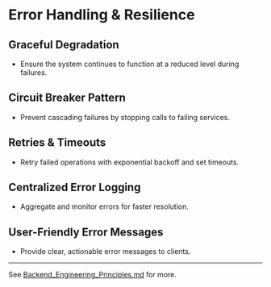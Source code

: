# Error Handling & Resilience

## Graceful Degradation
- Ensure the system continues to function at a reduced level during failures.

## Circuit Breaker Pattern
- Prevent cascading failures by stopping calls to failing services.

## Retries & Timeouts
- Retry failed operations with exponential backoff and set timeouts.

## Centralized Error Logging
- Aggregate and monitor errors for faster resolution.

## User-Friendly Error Messages
- Provide clear, actionable error messages to clients.

---
See [Backend_Engineering_Principles.md](Backend_Engineering_Principles.md) for more.
